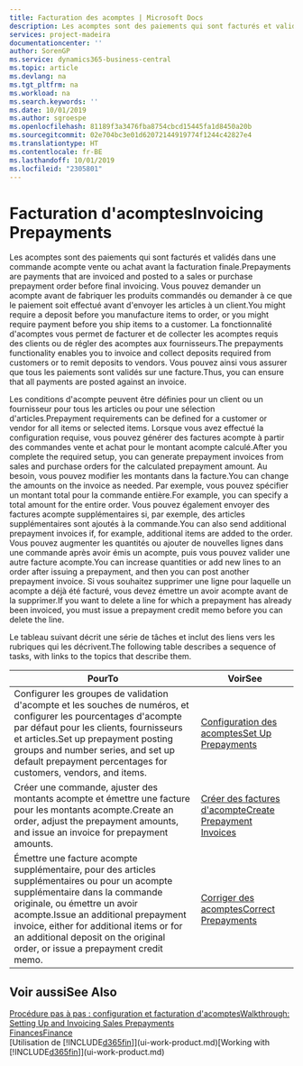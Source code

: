 ```yaml
---
title: Facturation des acomptes | Microsoft Docs
description: Les acomptes sont des paiements qui sont facturés et validés dans une commande acompte vente ou achat avant la facturation finale. Vous pouvez demander un acompte avant de fabriquer les produits commandés ou demander à ce que le paiement soit effectué avant d'envoyer les articles à un client. La fonctionnalité d'acomptes vous permet de facturer et de collecter les acomptes requis des clients ou de régler des acomptes aux fournisseurs. Vous pouvez ainsi vous assurer que tous les paiements sont validés sur une facture.
services: project-madeira
documentationcenter: ''
author: SorenGP
ms.service: dynamics365-business-central
ms.topic: article
ms.devlang: na
ms.tgt_pltfrm: na
ms.workload: na
ms.search.keywords: ''
ms.date: 10/01/2019
ms.author: sgroespe
ms.openlocfilehash: 81189f3a3476fba8754cbcd15445fa1d8450a20b
ms.sourcegitcommit: 02e704bc3e01d62072144919774f1244c42827e4
ms.translationtype: HT
ms.contentlocale: fr-BE
ms.lasthandoff: 10/01/2019
ms.locfileid: "2305801"
---
```

# <a name="invoicing-prepayments"></a><span data-ttu-id="0e6dc-106">Facturation d'acomptes</span><span class="sxs-lookup"><span data-stu-id="0e6dc-106">Invoicing Prepayments</span></span>
<span data-ttu-id="0e6dc-107">Les acomptes sont des paiements qui sont facturés et validés dans une commande acompte vente ou achat avant la facturation finale.</span><span class="sxs-lookup"><span data-stu-id="0e6dc-107">Prepayments are payments that are invoiced and posted to a sales or purchase prepayment order before final invoicing.</span></span> <span data-ttu-id="0e6dc-108">Vous pouvez demander un acompte avant de fabriquer les produits commandés ou demander à ce que le paiement soit effectué avant d'envoyer les articles à un client.</span><span class="sxs-lookup"><span data-stu-id="0e6dc-108">You might require a deposit before you manufacture items to order, or you might require payment before you ship items to a customer.</span></span> <span data-ttu-id="0e6dc-109">La fonctionnalité d'acomptes vous permet de facturer et de collecter les acomptes requis des clients ou de régler des acomptes aux fournisseurs.</span><span class="sxs-lookup"><span data-stu-id="0e6dc-109">The prepayments functionality enables you to invoice and collect deposits required from customers or to remit deposits to vendors.</span></span> <span data-ttu-id="0e6dc-110">Vous pouvez ainsi vous assurer que tous les paiements sont validés sur une facture.</span><span class="sxs-lookup"><span data-stu-id="0e6dc-110">Thus, you can ensure that all payments are posted against an invoice.</span></span>  

 <span data-ttu-id="0e6dc-111">Les conditions d'acompte peuvent être définies pour un client ou un fournisseur pour tous les articles ou pour une sélection d'articles.</span><span class="sxs-lookup"><span data-stu-id="0e6dc-111">Prepayment requirements can be defined for a customer or vendor for all items or selected items.</span></span> <span data-ttu-id="0e6dc-112">Lorsque vous avez effectué la configuration requise, vous pouvez générer des factures acompte à partir des commandes vente et achat pour le montant acompte calculé.</span><span class="sxs-lookup"><span data-stu-id="0e6dc-112">After you complete the required setup, you can generate prepayment invoices from sales and purchase orders for the calculated prepayment amount.</span></span> <span data-ttu-id="0e6dc-113">Au besoin, vous pouvez modifier les montants dans la facture.</span><span class="sxs-lookup"><span data-stu-id="0e6dc-113">You can change the amounts on the invoice as needed.</span></span> <span data-ttu-id="0e6dc-114">Par exemple, vous pouvez spécifier un montant total pour la commande entière.</span><span class="sxs-lookup"><span data-stu-id="0e6dc-114">For example, you can specify a total amount for the entire order.</span></span> <span data-ttu-id="0e6dc-115">Vous pouvez également envoyer des factures acompte supplémentaires si, par exemple, des articles supplémentaires sont ajoutés à la commande.</span><span class="sxs-lookup"><span data-stu-id="0e6dc-115">You can also send additional prepayment invoices if, for example, additional items are added to the order.</span></span> <span data-ttu-id="0e6dc-116">Vous pouvez augmenter les quantités ou ajouter de nouvelles lignes dans une commande après avoir émis un acompte, puis vous pouvez valider une autre facture acompte.</span><span class="sxs-lookup"><span data-stu-id="0e6dc-116">You can increase quantities or add new lines to an order after issuing a prepayment, and then you can post another prepayment invoice.</span></span> <span data-ttu-id="0e6dc-117">Si vous souhaitez supprimer une ligne pour laquelle un acompte a déjà été facturé, vous devez émettre un avoir acompte avant de la supprimer.</span><span class="sxs-lookup"><span data-stu-id="0e6dc-117">If you want to delete a line for which a prepayment has already been invoiced, you must issue a prepayment credit memo before you can delete the line.</span></span>  

 <span data-ttu-id="0e6dc-118">Le tableau suivant décrit une série de tâches et inclut des liens vers les rubriques qui les décrivent.</span><span class="sxs-lookup"><span data-stu-id="0e6dc-118">The following table describes a sequence of tasks, with links to the topics that describe them.</span></span>

|<span data-ttu-id="0e6dc-119">**Pour**</span><span class="sxs-lookup"><span data-stu-id="0e6dc-119">**To**</span></span>|<span data-ttu-id="0e6dc-120">**Voir**</span><span class="sxs-lookup"><span data-stu-id="0e6dc-120">**See**</span></span>|  
|------------|-------------|  
|<span data-ttu-id="0e6dc-121">Configurer les groupes de validation d'acompte et les souches de numéros, et configurer les pourcentages d'acompte par défaut pour les clients, fournisseurs et articles.</span><span class="sxs-lookup"><span data-stu-id="0e6dc-121">Set up prepayment posting groups and number series, and set up default prepayment percentages for customers, vendors, and items.</span></span>|[<span data-ttu-id="0e6dc-122">Configuration des acomptes</span><span class="sxs-lookup"><span data-stu-id="0e6dc-122">Set Up Prepayments</span></span>](finance-set-up-prepayments.md)|
|<span data-ttu-id="0e6dc-123">Créer une commande, ajuster des montants acompte et émettre une facture pour les montants acompte.</span><span class="sxs-lookup"><span data-stu-id="0e6dc-123">Create an order, adjust the prepayment amounts, and issue an invoice for prepayment amounts.</span></span>|[<span data-ttu-id="0e6dc-124">Créer des factures d'acompte</span><span class="sxs-lookup"><span data-stu-id="0e6dc-124">Create Prepayment Invoices</span></span>](finance-how-to-create-prepayment-invoices.md)|  
|<span data-ttu-id="0e6dc-125">Émettre une facture acompte supplémentaire, pour des articles supplémentaires ou pour un acompte supplémentaire dans la commande originale, ou émettre un avoir acompte.</span><span class="sxs-lookup"><span data-stu-id="0e6dc-125">Issue an additional prepayment invoice, either for additional items or for an additional deposit on the original order, or issue a prepayment credit memo.</span></span>|[<span data-ttu-id="0e6dc-126">Corriger des acomptes</span><span class="sxs-lookup"><span data-stu-id="0e6dc-126">Correct Prepayments</span></span>](finance-how-to-correct-prepayments.md)|  

## <a name="see-also"></a><span data-ttu-id="0e6dc-127">Voir aussi</span><span class="sxs-lookup"><span data-stu-id="0e6dc-127">See Also</span></span>  
[<span data-ttu-id="0e6dc-128">Procédure pas à pas : configuration et facturation d'acomptes</span><span class="sxs-lookup"><span data-stu-id="0e6dc-128">Walkthrough: Setting Up and Invoicing Sales Prepayments</span></span>](walkthrough-setting-up-and-invoicing-sales-prepayments.md)  
[<span data-ttu-id="0e6dc-129">Finances</span><span class="sxs-lookup"><span data-stu-id="0e6dc-129">Finance</span></span>](finance.md)  
<span data-ttu-id="0e6dc-130">[Utilisation de [!INCLUDE[d365fin](includes/d365fin_md.md)]](ui-work-product.md)</span><span class="sxs-lookup"><span data-stu-id="0e6dc-130">[Working with [!INCLUDE[d365fin](includes/d365fin_md.md)]](ui-work-product.md)</span></span>
